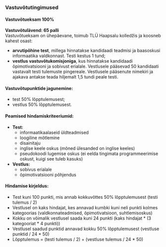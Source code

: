 ### Vastuvõtutingimused
#### Vastuvõtueksam 100%
**Vastuvõtulävend: 65 palli** <br>
Vastuvõtueksam on ühepäevane, toimub TLÜ Haapsalu kolledžis ja koosneb kahest osast:
- **arvutipõhine test**, millega hinnatakse kandidaadi teadmisi ja baasoskusi informaatika valdkonnast. Testi kestus 1 tund;
- **vestlus vastuvõtukomisjoniga**, kus hinnatakse kandidaadi õpimotivatsiooni ja sobivust erialale. Vestlusele pääsevad 50 kandidaati vastavalt testi tulemuste pingereale. Vestlusele pääsenute nimekiri ja ajakava antakse teada hiljemalt 1,5 tundi peale testi.

#### Vastuvõtupunktide jagunemine:
- test 50% lõpptulemusest;
- vestlus 50% lõpptulemusest.

#### Peamised hindamiskriteeriumid:
- **Test:**
  - informaatikaalaseid üldteadmised
  - loogiline mõtlemine
  - disainitaju
  - inglise keele oskus (mõned ülesanded on inglise keeles)
  - pseudokoodi lugemise oskus (ei eelda tingimata programmeerimise oskust, kuigi see tuleb kasuks)
- **Vestlus:**
  - sobivus erialale
  - õpimotivatsiooni põhjendus

#### Hindamise kirjeldus:
- Test kuni 100 punkti, mis annab kokkuvõttes 50% lõpptulemusest (testi tulemus / 2)
- Vestlusel on kaks hindajat, kes annavad kumbki kuni neli punkti kolmes kategoorias (valdkonnateadmised, õpimotivatsioon, suhtlemisoskus)
- Kokku on võimalik vestlusel saada kuni 24 punkti (kaks hindajat * (3 kategooriat * 4 punkti))
- Vestlusel saadud punktid annavad kokku 50% lõpptulemusest (vestluse punktid / 24 * 50)
- Lõpptulemus = (testi tulemus / 2) + (vestluse tulemus / 24 * 50)
